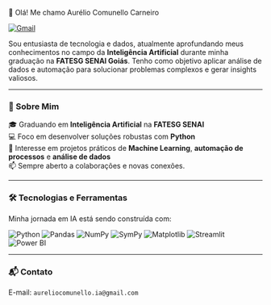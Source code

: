 👋 Olá! Me chamo Aurélio Comunello Carneiro
<p align="left"> <a href="mailto:aureliocomunello.ia@gmail.com" target="_blank"><img src="https://img.shields.io/badge/Gmail-D14836?style=for-the-badge&logo=gmail&logoColor=white" alt="Gmail"/></a> </p>

Sou entusiasta de tecnologia e dados, atualmente aprofundando meus conhecimentos no campo da **Inteligência Artificial** durante minha graduação na **FATESG SENAI Goiás**. Tenho como objetivo aplicar análise de dados e automação para solucionar problemas complexos e gerar insights valiosos.

---
### 🧠 Sobre Mim
🎓 Graduando em **Inteligência Artificial** na **FATESG SENAI**
<br>
💻 Foco em desenvolver soluções robustas com **Python**
<br>
🚀 Interesse em projetos práticos de **Machine Learning**, **automação de processos** e **análise de dados**
<br>
📫 Sempre aberto a colaborações e novas conexões.

---
### 🛠️ Tecnologias e Ferramentas

Minha jornada em IA está sendo construída com:

![Python](https://img.shields.io/badge/Python-3776AB?style=for-the-badge&logo=python&logoColor=white)
![Pandas](https://img.shields.io/badge/Pandas-150458?style=for-the-badge&logo=pandas&logoColor=white)
![NumPy](https://img.shields.io/badge/NumPy-013243?style=for-the-badge&logo=numpy&logoColor=white)
![SymPy](https://img.shields.io/badge/SymPy-95B700?style=for-the-badge&logo=python&logoColor=white)
![Matplotlib](https://img.shields.io/badge/Matplotlib-11557C?style=for-the-badge&logo=matplotlib&logoColor=white)
![Streamlit](https://img.shields.io/badge/Streamlit-FF4B4B?style=for-the-badge&logo=streamlit&logoColor=white)
![Power BI](https://img.shields.io/badge/Power_BI-F2C811?style=for-the-badge&logo=powerbi&logoColor=black)

---
### 📬 Contato
E-mail: `aureliocomunello.ia@gmail.com`
